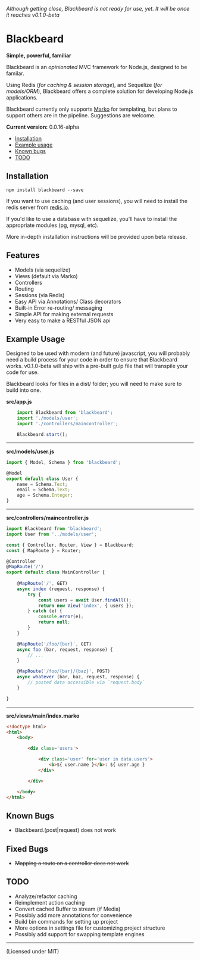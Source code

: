 *Although getting close, Blackbeard is not ready for use, yet. It will be once it reaches v0.1.0-beta*

Blackbeard
==========
**Simple, powerful, familiar**

Blackbeard is an *opinionated* MVC framework for Node.js, designed to be familar.

Using Redis (*for caching & session storage*), and Sequelize (*for models/ORM*), Blackbeard offers a complete solution for developing Node.js applications.

Blackbeard currently only supports [Marko](https://www.npmjs.com/package/marko) for templating, but plans to support others are in the pipeline. Suggestions are welcome.

**Current version:** 0.0.16-alpha

- [Installation](#installation)
- [Example usage](#example-usage)
- [Known bugs](#known-bugs)
- [TODO](#todo)

Installation
------------

`npm install blackbeard --save`

If you want to use caching (and user sessions), you will need to install the redis server from [redis.io](http://redis.io/). 

If you'd like to use a database with sequelize, you'll have to install the appropriate modules (pg, mysql, etc).

More in-depth installation instructions will be provided upon beta release.

Features
--------
- Models (via sequelize)
- Views (default via Marko)
- Controllers
- Routing
- Sessions (via Redis)
- Easy API via Annotations/ Class decorators
- Built-in Error re-routing/ messaging
- Simple API for making external requests
- Very easy to make a RESTful JSON api

Example Usage
-------------

Designed to be used with modern (and future) javascript, you will probably need a build process for your code in order to ensure that Blackbeard works. v0.1.0-beta will ship with a pre-built gulp file that will transpile your code for use.

Blackbeard looks for files in a dist/ folder; you will need to make sure to build into one.

**src/app.js**
```javascript
	import Blackbeard from 'blackbeard';
	import './models/user';
	import './controllers/maincontroller';

	Blackbeard.start();
```

---

**src/models/user.js**

```javascript
import { Model, Schema } from 'blackbeard';

@Model
export default class User {
	name = Schema.Text;
	email = Schema.Text;
	age = Schema.Integer;
}
```

---

**src/controllers/maincontroller.js**
```javascript
import Blackbeard from 'blackbeard';
import User from '../models/user';

const { Controller, Router, View } = Blackbeard;
const { MapRoute } = Router;

@Controller
@MapRoute('/')
export default class MainController {
	
	@MapRoute('/', GET)
	async index (request, response) {
		try {
			const users = await User.findAll();
			return new View('index', { users });
		} catch (e) {
			console.error(e);
			return null;
		}
	}

	@MapRoute('/foo/{bar}', GET)
	async foo (bar, request, response) {
		// ...
	}

	@MapRoute('/foo/{bar}/{baz}', POST)
	async whatever (bar, baz, request, response) {
		// posted data accessible via `request.body`
	}

}
```

---

**src/views/main/index.marko**

```html
<!doctype html>
<html>
	<body>

		<div class='users'>

			<div class='user' for='user in data.users'>
				<b>${ user.name }</b>: ${ user.age }
			</div>

		</div>

	</body>
</html>
```

Known Bugs
----------
- Blackbeard.(post|request) does not work

Fixed Bugs
----------
- ~~Mapping a route on a controller does not work~~

TODO
----
- Analyze/refactor caching
- Reimplement action caching
- Convert cached Buffer to stream (if Media)
- Possibly add more annotations for convenience
- Build bin commands for setting up project
- More options in settings file for customizing project structure
- Possibly add support for swapping template engines

---

(Licensed under MIT)
